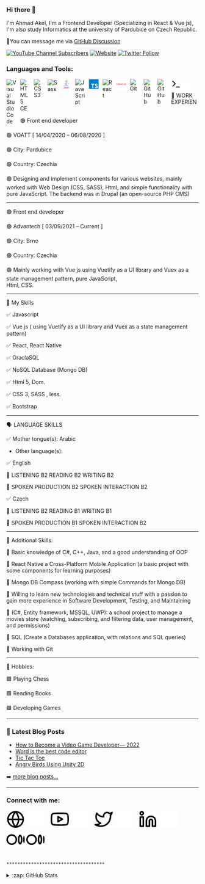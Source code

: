 ### Hi there 👋
  I'm Ahmad Akel, I'm a Frontend Developer (Specializing in React & Vue js), I'm also study Informatics at the university of Pardubice on Czech Republic.
  
📍You can message me via [GitHub Discussion](https://github.com/Ahmad-Akel/Ahmad-Akel/discussions)

[![YouTube Channel Subscribers](https://img.shields.io/youtube/channel/subscribers/UC5VmIxVtLRsoqlMaan61wSQ?logo=youtube&logoColor=red&style=for-the-badge)](https://www.youtube.com/channel/UC5VmIxVtLRsoqlMaan61wSQ)
[![Website](https://img.shields.io/website?label=ohmycodechallenge.com&style=for-the-badge&url=https://ohmycodechallenge.blogspot.com)](https://ohmycodechallenge.blogspot.com)
[![Twitter Follow](https://img.shields.io/twitter/follow/AhmadAk86120125?color=1DA1F2&logo=twitter&style=for-the-badge)](https://twitter.com/AhmadAk86120125)


### Languages and Tools:

[<img align="left" alt="Visual Studio Code" width="26px" src="https://cdn.jsdelivr.net/gh/devicons/devicon/icons/vscode/vscode-original.svg" style="padding-right:10px;" />](https://ohmycodechallenge.blogspot.com/)
[<img align="left" alt="HTML5" width="26px" src="https://cdn.jsdelivr.net/gh/devicons/devicon/icons/html5/html5-original.svg" style="padding-right:10px;" />](https://ohmycodechallenge.blogspot.com/)
[<img align="left" alt="CSS3" width="26px" src="https://cdn.jsdelivr.net/gh/devicons/devicon/icons/css3/css3-original.svg" style="padding-right:10px;" />](https://ohmycodechallenge.blogspot.com/)
[<img align="left" alt="Sass" width="26px" src="https://cdn.jsdelivr.net/gh/devicons/devicon/icons/sass/sass-original.svg" style="padding-right:10px;" />](https://ohmycodechallenge.blogspot.com/)
[<img align="left" alt="Java" width="26px" src="https://github.com/devicons/devicon/blob/master/icons/java/java-original-wordmark.svg" style="padding-right:10px;" />](https://ohmycodechallenge.blogspot.com/)
[<img align="left" alt="JavaScript" width="26px" src="https://cdn.jsdelivr.net/gh/devicons/devicon/icons/javascript/javascript-original.svg" style="padding-right:10px;" />](https://ohmycodechallenge.blogspot.com/)
[<img align="left" alt="Typescipt" width="26px" src="https://github.com/devicons/devicon/blob/master/icons/typescript/typescript-plain.svg" style="padding-right:10px;" />](https://ohmycodechallenge.blogspot.com/)
[<img align="left" alt="React" width="26px" src="https://cdn.jsdelivr.net/gh/devicons/devicon/icons/react/react-original.svg" style="padding-right:10px;" />](https://ohmycodechallenge.blogspot.com/)
[<img align="left" alt="OraclaSQL" width="26px" src="https://github.com/devicons/devicon/blob/v2.15.1/icons/oracle/oracle-original.svg" style="padding-right:10px;" />](https://ohmycodechallenge.blogspot.com/)
[<img align="left" alt="Git" width="26px" src="https://cdn.jsdelivr.net/gh/devicons/devicon/icons/git/git-original.svg" style="padding-right:10px;" />](https://ohmycodechallenge.blogspot.com/)
[<img align="left" alt="GitHub" width="26px" src="https://user-images.githubusercontent.com/3369400/139447912-e0f43f33-6d9f-45f8-be46-2df5bbc91289.png" style="padding-right:10px;" />](https://ohmycodechallenge.blogspot.com/)
[<img align="left" alt="GitHub" width="26px" src="https://user-images.githubusercontent.com/3369400/139448065-39a229ba-4b06-434b-bc67-616e2ed80c8f.png" style="padding-right:10px;" />](https://www.youtube.com/playlist?list=PLkwxH9e_vrAJ0WbEsFA9W3I1W-g_BTsbt#gh-light-mode-only)
[<img align="left" alt="Terminal" width="26px" src="./img/terminal-light.svg" />](https://www.youtube.com/playlist?list=PLkwxH9e_vrAJ0WbEsFA9W3I1W-g_BTsbt#gh-light-mode-only)
[<img align="left" alt="Terminal" width="26px" src="./img/terminal-dark.svg" />](https://www.youtube.com/playlist?list=PLkwxH9e_vrAJ0WbEsFA9W3I1W-g_BTsbt#gh-dark-mode-only)

<br />
<br />
🔭 WORK EXPERIENCE

🟢 Front end developer

🟢 VOATT [ 14/04/2020 – 06/08/2020 ]

🟢 City: Pardubice

🟢 Country: Czechia

🟢 Designing and implement components for various websites, mainly worked with Web Design (CSS, SASS), Html,
  and simple functionality with pure JavaScript. The backend was in Drupal (an open-source PHP CMS) 
  
 -------------------------------------------------------------------------------------------------------------------                            

🟢 Front end developer

🟢 Advantech [ 03/09/2021 – Current ]

🟢 City: Brno

🟢 Country: Czechia

🟢 Mainly working with Vue js using Vuetify as a UI library and Vuex as a state management pattern, pure JavaScript,  
  Html, CSS.
  
-------------------------------------------------------------------------------------------------------------------

🌱 My Skills

✅ Javascript

✅ Vue js ( using Vuetify as a UI library and Vuex as a state management pattern)

✅ React, React Native

✅ OraclaSQL

✅ NoSQL Database (Mongo DB)

✅ Html 5, Dom.

✅ CSS 3, SASS , less.

✅ Bootstrap

-------------------------------------------------------------------------------------------------------------------

🗣️ LANGUAGE SKILLS

✅ Mother tongue(s): Arabic

                                                        
- Other language(s):

✅ English

🔹 LISTENING B2 READING B2 WRITING B2  

🔹 SPOKEN PRODUCTION B2 SPOKEN INTERACTION B2
  
                                                        
✅ Czech

🔹 LISTENING B2 READING B1 WRITING B1

🔹 SPOKEN PRODUCTION B1 SPOKEN INTERACTION B2

-------------------------------------------------------------------------------------------------------------------

💪 Additional Skills:

🔸 Basic knowledge of C#, C++, Java, and a good understanding of OOP

🔸 React Native a Cross-Platform Mobile Application (a basic project with some components for learning
  purposes)
  
🔸 Mongo DB Compass (working with simple Commands for Mongo DB)

🔸 Willing to learn new technologies and technical stuff with a passion to gain more experience in Software
  Development, Testing, and Maintaining
  
🔸 (C#, Entity framework, MSSQL, UWP): a school project to manage a movies store (watching, subscribing,
  and filtering data, user management, and permissions)
  
🔸 SQL (Create a Databases application, with relations and SQL queries)

🔸 Working with Git

-------------------------------------------------------------------------------------------------------------------

🎲 Hobbies:

🟩 Playing Chess

🟩 Reading Books

🟩 Developing Games 

-------------------------------------------------------------------------------------------------------------------
### 📕 Latest Blog Posts

<!-- BLOG-POST-LIST:START -->
- [How to Become a Video Game Developer— 2022](https://ohmycodechallenge.blogspot.com/2022/04/how-to-become-video-game-developer-2022.html)
- [Word is the best code editor](https://ohmycodechallenge.blogspot.com/2022/04/word-is-best-code-editor-many-of-you.html)
- [Tic Tac Toe](https://ohmycodechallenge.blogspot.com/2022/03/tic-tac-toe.html)
- [Angry Birds Using Unity 2D](https://ohmycodechallenge.blogspot.com/2022/01/blog-post.html)
<!-- BLOG-POST-LIST:END -->

➡️ [more blog posts...](https://ohmycodechallenge.blogspot.com/)

---

### Connect with me:

[![website](./img/globe-light.svg)](https://ohmycodechallenge.blogspot.com#gh-light-mode-only)
[![website](./img/globe-dark.svg)](https://ohmycodechallenge.blogspot.com#gh-dark-mode-only)
&nbsp;&nbsp;
[![website](./img/youtube-light.svg)](https://www.youtube.com/channel/UC5VmIxVtLRsoqlMaan61wSQ#gh-light-mode-only)
[![website](./img/youtube-dark.svg)](https://www.youtube.com/channel/UC5VmIxVtLRsoqlMaan61wSQ#gh-dark-mode-only)
&nbsp;&nbsp;
[![website](./img/twitter-light.svg)](https://twitter.com/AhmadAk86120125#gh-light-mode-only)
[![website](./img/twitter-dark.svg)](https://twitter.com/AhmadAk86120125#gh-dark-mode-only)
&nbsp;&nbsp;
[![website](./img/linkedin-light.svg)](https://www.linkedin.com/in/ahmadakel/#gh-light-mode-only)
[![website](./img/linkedin-dark.svg)](https://https://www.linkedin.com/in/ahmadakel/#gh-dark-mode-only)
&nbsp;&nbsp;
[![website](./img/medium-light.svg)](https://medium.com/@ahmadakell#gh-light-mode-only)
[![website](./img/medium-dark.svg)](https://medium.com/@ahmadakell#gh-dark-mode-only)

                                                        ************************************
                                                        
<details>
  <summary>:zap: GitHub Stats</summary>

  <img align="left" alt="codeSTACKr's GitHub Stats" src="https://github-readme-stats.vercel.app/api?username=Ahmad-Akel&show_icons=true&hide_border=false&title_color=ff652f&icon_color=FFE400&bg_color=09131B&text_color=ffffff&border_color=0c1a25" />

</details>
